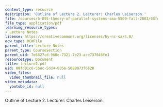 ```yaml
---
content_type: resource
description: 'Outline of Lecture 2. Lecturer: Charles Leiserson.'
file: /courses/6-895-theory-of-parallel-systems-sma-5509-fall-2003/08fd01c65bec5dd4805a5088973f6e20_lecture2.pdf
file_type: application/pdf
learning_resource_types:
- Lecture Notes
license: https://creativecommons.org/licenses/by-nc-sa/4.0/
ocw_type: OCWFile
parent_title: Lecture Notes
parent_type: CourseSection
parent_uid: 7e6827cd-960e-7321-7e23-ace737046fe1
resourcetype: Document
title: lecture2.pdf
uid: 08fd01c6-5bec-5dd4-805a-5088973f6e20
video_files:
  video_thumbnail_file: null
video_metadata:
  youtube_id: null
---
```

Outline of Lecture 2. Lecturer: Charles Leiserson.
